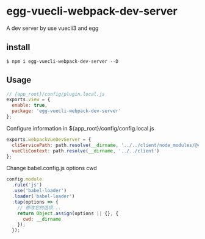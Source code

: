 # egg-vuecli-webpack-dev-server

A dev server by use vuecli3 and egg

## install

```base
$ npm i egg-vuecli-webpack-dev-server --D
```

## Usage

```js
// {app_root}/config/plugin.local.js
exports.view = {
  enable: true,
  package: 'egg-vuecli-webpack-dev-server'
};
```

Configure information in \${app_root}/config/config.local.js

```js
exports.webpackVueDevServer = {
  cliServicePath: path.resolve(__dirname, '../../client/node_modules/@vue/cli-service/lib/Service'),
  vueCliContext: path.resolve(__dirname, '../../client')
};
```

Change babel.config.js options cwd

```js
config.module
  .rule('js')
  .use('babel-loader')
  .loader('babel-loader')
  .tap(options => {
    // 修改它的选项...
    return Object.assign(options || {}, {
      cwd: __dirname
    });
  });
```

